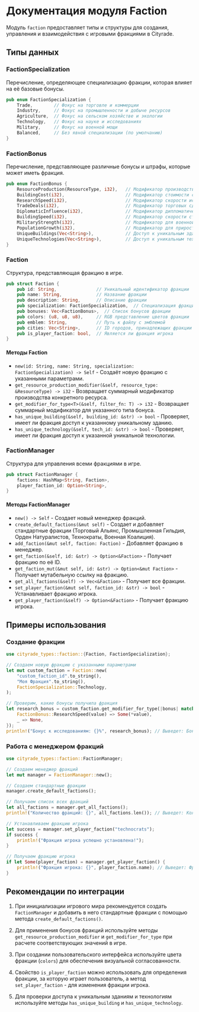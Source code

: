 # Документация модуля Faction

Модуль `faction` предоставляет типы и структуры для создания, управления и взаимодействия с игровыми фракциями в Cityrade.

## Типы данных

### FactionSpecialization

Перечисление, определяющее специализацию фракции, которая влияет на её базовые бонусы.

```rust
pub enum FactionSpecialization {
    Trade,        // Фокус на торговле и коммерции
    Industry,     // Фокус на промышленности и добыче ресурсов
    Agriculture,  // Фокус на сельском хозяйстве и экологии
    Technology,   // Фокус на науке и исследованиях
    Military,     // Фокус на военной мощи
    Balanced,     // Без явной специализации (по умолчанию)
}
```

### FactionBonus

Перечисление, представляющее различные бонусы и штрафы, которые может иметь фракция.

```rust
pub enum FactionBonus {
    ResourceProduction(ResourceType, i32),   // Модификатор производства конкретного ресурса
    BuildingCost(i32),                       // Модификатор стоимости строительства
    ResearchSpeed(i32),                      // Модификатор скорости исследований
    TradeDeals(i32),                         // Модификатор торговых сделок
    DiplomaticInfluence(i32),                // Модификатор дипломатических отношений
    BuildingSpeed(i32),                      // Модификатор скорости строительства
    MilitaryStrength(i32),                   // Модификатор для военной мощи
    PopulationGrowth(i32),                   // Модификатор для прироста населения
    UniqueBuildings(Vec<String>),            // Доступ к уникальным зданиям
    UniqueTechnologies(Vec<String>),         // Доступ к уникальным технологиям
}
```

### Faction

Структура, представляющая фракцию в игре.

```rust
pub struct Faction {
    pub id: String,               // Уникальный идентификатор фракции
    pub name: String,             // Название фракции
    pub description: String,      // Описание фракции
    pub specialization: FactionSpecialization,  // Специализация фракции
    pub bonuses: Vec<FactionBonus>,  // Список бонусов фракции
    pub colors: (u8, u8, u8),     // RGB представление цветов фракции
    pub emblem: String,           // Путь к файлу с эмблемой
    pub cities: Vec<String>,      // ID городов, принадлежащих фракции
    pub is_player_faction: bool,  // Является ли фракция игрока
}
```

#### Методы Faction

- `new(id: String, name: String, specialization: FactionSpecialization) -> Self` - Создаёт новую фракцию с указанными параметрами.
- `get_resource_production_modifier(&self, resource_type: &ResourceType) -> i32` - Возвращает суммарный модификатор производства конкретного ресурса.
- `get_modifier_for_type<T>(&self, filter_fn: T) -> i32` - Возвращает суммарный модификатор для указанного типа бонуса.
- `has_unique_building(&self, building_id: &str) -> bool` - Проверяет, имеет ли фракция доступ к указанному уникальному зданию.
- `has_unique_technology(&self, tech_id: &str) -> bool` - Проверяет, имеет ли фракция доступ к указанной уникальной технологии.

### FactionManager

Структура для управления всеми фракциями в игре.

```rust
pub struct FactionManager {
    factions: HashMap<String, Faction>,
    player_faction_id: Option<String>,
}
```

#### Методы FactionManager

- `new() -> Self` - Создает новый менеджер фракций.
- `create_default_factions(&mut self)` - Создает и добавляет стандартные фракции (Торговый Альянс, Промышленная Гильдия, Орден Натуралистов, Технократы, Военная Коалиция).
- `add_faction(&mut self, faction: Faction)` - Добавляет фракцию в менеджер.
- `get_faction(&self, id: &str) -> Option<&Faction>` - Получает фракцию по её ID.
- `get_faction_mut(&mut self, id: &str) -> Option<&mut Faction>` - Получает мутабельную ссылку на фракцию.
- `get_all_factions(&self) -> Vec<&Faction>` - Получает все фракции.
- `set_player_faction(&mut self, faction_id: &str) -> bool` - Устанавливает фракцию игрока.
- `get_player_faction(&self) -> Option<&Faction>` - Получает фракцию игрока.

## Примеры использования

### Создание фракции

```rust
use cityrade_types::faction::{Faction, FactionSpecialization};

// Создаем новую фракцию с указанными параметрами
let mut custom_faction = Faction::new(
    "custom_faction_id".to_string(),
    "Моя Фракция".to_string(),
    FactionSpecialization::Technology,
);

// Проверим, какие бонусы получила фракция
let research_bonus = custom_faction.get_modifier_for_type(|bonus| match bonus {
    FactionBonus::ResearchSpeed(value) => Some(*value),
    _ => None,
});
println!("Бонус к исследованиям: {}%", research_bonus); // Выведет: Бонус к исследованиям: 20%
```

### Работа с менеджером фракций

```rust
use cityrade_types::faction::FactionManager;

// Создаем менеджер фракций
let mut manager = FactionManager::new();

// Создаем стандартные фракции
manager.create_default_factions();

// Получаем список всех фракций
let all_factions = manager.get_all_factions();
println!("Количество фракций: {}", all_factions.len()); // Выведет: Количество фракций: 5

// Устанавливаем фракцию игрока
let success = manager.set_player_faction("technocrats");
if success {
    println!("Фракция игрока успешно установлена!");
}

// Получаем фракцию игрока
if let Some(player_faction) = manager.get_player_faction() {
    println!("Фракция игрока: {}", player_faction.name); // Выведет: Фракция игрока: Технократы
}
```

## Рекомендации по интеграции

1. При инициализации игрового мира рекомендуется создать `FactionManager` и добавить в него стандартные фракции с помощью метода `create_default_factions()`.

2. Для применения бонусов фракций используйте методы `get_resource_production_modifier` и `get_modifier_for_type` при расчете соответствующих значений в игре.

3. При создании пользовательского интерфейса используйте цвета фракции (`colors`) для обеспечения визуальной согласованности.

4. Свойство `is_player_faction` можно использовать для определения фракции, за которую играет пользователь, а метод `set_player_faction` - для изменения фракции игрока.

5. Для проверки доступа к уникальным зданиям и технологиям используйте методы `has_unique_building` и `has_unique_technology`. 